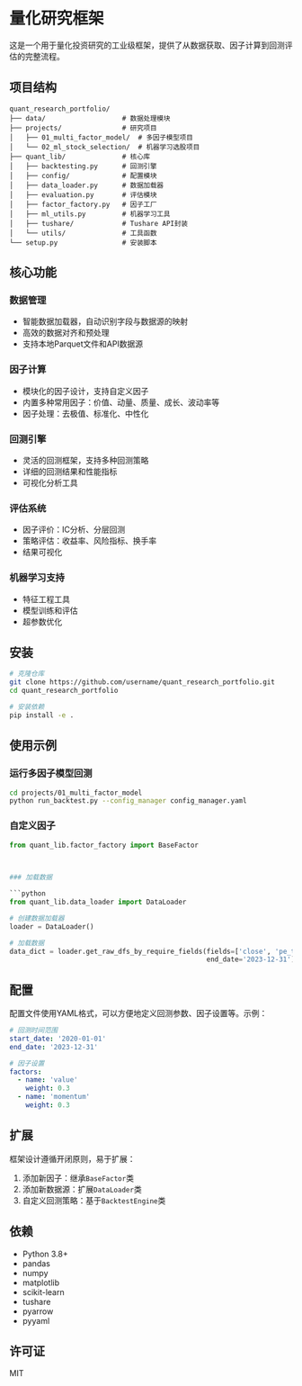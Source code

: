 # 量化研究框架

这是一个用于量化投资研究的工业级框架，提供了从数据获取、因子计算到回测评估的完整流程。

## 项目结构

```
quant_research_portfolio/
├── data/                   # 数据处理模块
├── projects/               # 研究项目
│   ├── 01_multi_factor_model/  # 多因子模型项目
│   └── 02_ml_stock_selection/  # 机器学习选股项目
├── quant_lib/              # 核心库
│   ├── backtesting.py      # 回测引擎
│   ├── config/             # 配置模块
│   ├── data_loader.py      # 数据加载器
│   ├── evaluation.py       # 评估模块
│   ├── factor_factory.py   # 因子工厂
│   ├── ml_utils.py         # 机器学习工具
│   ├── tushare/            # Tushare API封装
│   └── utils/              # 工具函数
└── setup.py                # 安装脚本
```

## 核心功能

### 数据管理

- 智能数据加载器，自动识别字段与数据源的映射
- 高效的数据对齐和预处理
- 支持本地Parquet文件和API数据源

### 因子计算

- 模块化的因子设计，支持自定义因子
- 内置多种常用因子：价值、动量、质量、成长、波动率等
- 因子处理：去极值、标准化、中性化

### 回测引擎

- 灵活的回测框架，支持多种回测策略
- 详细的回测结果和性能指标
- 可视化分析工具

### 评估系统

- 因子评价：IC分析、分层回测
- 策略评估：收益率、风险指标、换手率
- 结果可视化

### 机器学习支持

- 特征工程工具
- 模型训练和评估
- 超参数优化

## 安装

```bash
# 克隆仓库
git clone https://github.com/username/quant_research_portfolio.git
cd quant_research_portfolio

# 安装依赖
pip install -e .
```

## 使用示例

### 运行多因子模型回测

```bash
cd projects/01_multi_factor_model
python run_backtest.py --config_manager config_manager.yaml
```

### 自定义因子

```python
from quant_lib.factor_factory import BaseFactor

 

### 加载数据

```python
from quant_lib.data_loader import DataLoader

# 创建数据加载器
loader = DataLoader()

# 加载数据
data_dict = loader.get_raw_dfs_by_require_fields(fields=['close', 'pe_ttm', 'pb'], start_date='2020-01-01',
                                                 end_date='2023-12-31')
```

## 配置

配置文件使用YAML格式，可以方便地定义回测参数、因子设置等。示例：

```yaml
# 回测时间范围
start_date: '2020-01-01'
end_date: '2023-12-31'

# 因子设置
factors:
  - name: 'value'
    weight: 0.3
  - name: 'momentum'
    weight: 0.3
```

## 扩展

框架设计遵循开闭原则，易于扩展：

1. 添加新因子：继承`BaseFactor`类
2. 添加新数据源：扩展`DataLoader`类
3. 自定义回测策略：基于`BacktestEngine`类

## 依赖

- Python 3.8+
- pandas
- numpy
- matplotlib
- scikit-learn
- tushare
- pyarrow
- pyyaml

## 许可证

MIT 